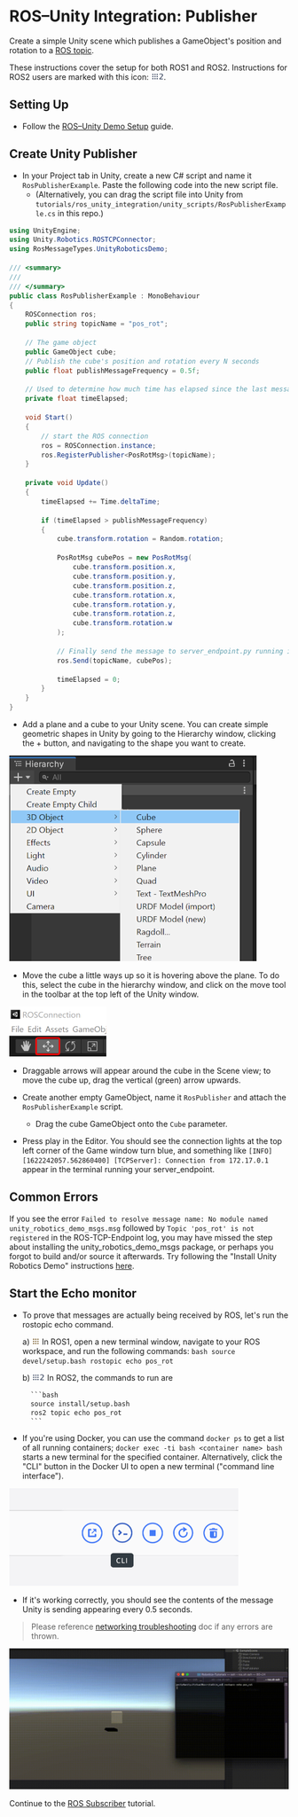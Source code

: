 # ROS–Unity Integration: Publisher

Create a simple Unity scene which publishes a GameObject's position and rotation to a [ROS topic](http://wiki.ros.org/ROS/Tutorials/UnderstandingTopics#ROS_Topics).

These instructions cover the setup for both ROS1 and ROS2. Instructions for ROS2 users are marked with this icon: <img src="images/ros2_icon.png" alt="ros2" width="23" height="14"/>.

## Setting Up

- Follow the [ROS–Unity Demo Setup](setup.md#ros2-environment) guide.

## Create Unity Publisher
- In your Project tab in Unity, create a new C# script and name it `RosPublisherExample`. Paste the following code into the new script file.
    - (Alternatively, you can drag the script file into Unity from `tutorials/ros_unity_integration/unity_scripts/RosPublisherExample.cs` in this repo.)

```csharp
using UnityEngine;
using Unity.Robotics.ROSTCPConnector;
using RosMessageTypes.UnityRoboticsDemo;

/// <summary>
///
/// </summary>
public class RosPublisherExample : MonoBehaviour
{
    ROSConnection ros;
    public string topicName = "pos_rot";

    // The game object
    public GameObject cube;
    // Publish the cube's position and rotation every N seconds
    public float publishMessageFrequency = 0.5f;

    // Used to determine how much time has elapsed since the last message was published
    private float timeElapsed;

    void Start()
    {
        // start the ROS connection
        ros = ROSConnection.instance;
        ros.RegisterPublisher<PosRotMsg>(topicName);
    }

    private void Update()
    {
        timeElapsed += Time.deltaTime;

        if (timeElapsed > publishMessageFrequency)
        {
            cube.transform.rotation = Random.rotation;

            PosRotMsg cubePos = new PosRotMsg(
                cube.transform.position.x,
                cube.transform.position.y,
                cube.transform.position.z,
                cube.transform.rotation.x,
                cube.transform.rotation.y,
                cube.transform.rotation.z,
                cube.transform.rotation.w
            );

            // Finally send the message to server_endpoint.py running in ROS
            ros.Send(topicName, cubePos);

            timeElapsed = 0;
        }
    }
}
```

- Add a plane and a cube to your Unity scene. You can create simple geometric shapes in Unity by going to the Hierarchy window, clicking the + button, and navigating to the shape you want to create.

![](images/create_cube.png)

- Move the cube a little ways up so it is hovering above the plane. To do this, select the cube in the hierarchy window, and click on the move tool in the toolbar at the top left of the Unity window.

![](images/move_tool.png)

- Draggable arrows will appear around the cube in the Scene view; to move the cube up, drag the vertical (green) arrow upwards.

- Create another empty GameObject, name it `RosPublisher` and attach the `RosPublisherExample` script.
    - Drag the cube GameObject onto the `Cube` parameter.

- Press play in the Editor. You should see the connection lights at the top left corner of the Game window turn blue, and something like `[INFO] [1622242057.562860400] [TCPServer]: Connection from 172.17.0.1` appear in the terminal running your server_endpoint.

## Common Errors

If you see the error `Failed to resolve message name: No module named unity_robotics_demo_msgs.msg` followed by `Topic 'pos_rot' is not registered` in the ROS-TCP-Endpoint log, you may have missed the step about installing the unity_robotics_demo_msgs package, or perhaps you forgot to build and/or source it afterwards. Try following the "Install Unity Robotics Demo" instructions [here](setup.md#install-unity-robotics-demo).

## Start the Echo monitor

- To prove that messages are actually being received by ROS, let's run the rostopic echo command.

	a) <img src="images/ros1_icon.png" alt="ros1" width="14" height="14"/> In ROS1, open a new terminal window, navigate to your ROS workspace, and run the following commands:
		```bash
		source devel/setup.bash
		rostopic echo pos_rot
		```

	b) <img src="images/ros2_icon.png" alt="ros2" width="23" height="14"/> In ROS2, the commands to run are

		```bash
		source install/setup.bash
		ros2 topic echo pos_rot
		```

- If you're using Docker, you can use the command `docker ps` to get a list of all running containers; `docker exec -ti bash <container name> bash` starts a new terminal for the specified container. Alternatively, click the "CLI" button in the Docker UI to open a new terminal ("command line interface").

![](images/docker_cli.png)

- If it's working correctly, you should see the contents of the message Unity is sending appearing every 0.5 seconds.

> Please reference [networking troubleshooting](network.md) doc if any errors are thrown.

![](images/tcp_1.gif)

Continue to the [ROS Subscriber](subscriber.md) tutorial.